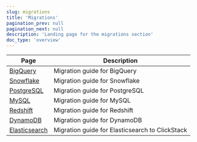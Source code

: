 ```yaml
---
slug: migrations
title: 'Migrations'
pagination_prev: null
pagination_next: null
description: 'Landing page for the migrations section'
doc_type: 'overview'
---
```


| Page                                                                   | Description                                     |
|------------------------------------------------------------------------|-------------------------------------------------|
| [BigQuery](bigquery/index.md)                                          | Migration guide for BigQuery                    |
| [Snowflake](./snowflake.md)                                            | Migration guide for Snowflake                   |
| [PostgreSQL](postgres/index.md)                                        | Migration guide for PostgreSQL                  |
| [MySQL](../integrations/data-ingestion/dbms/mysql/index.md)            | Migration guide for MySQL                       |
| [Redshift](../integrations/data-ingestion/redshift/index.md)           | Migration guide for Redshift                    |
| [DynamoDB](../integrations/data-ingestion/dbms/dynamodb/index.md)      | Migration guide for DynamoDB                    |
| [Elasticsearch](/use-cases/observability/clickstack/migration/elastic) | Migration guide for Elasticsearch to ClickStack |
